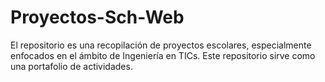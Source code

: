 # Proyectos-Sch-Web
El repositorio es una recopilación de proyectos escolares, especialmente enfocados en el ámbito de Ingeniería en TICs. Este repositorio sirve como una portafolio de actividades.
